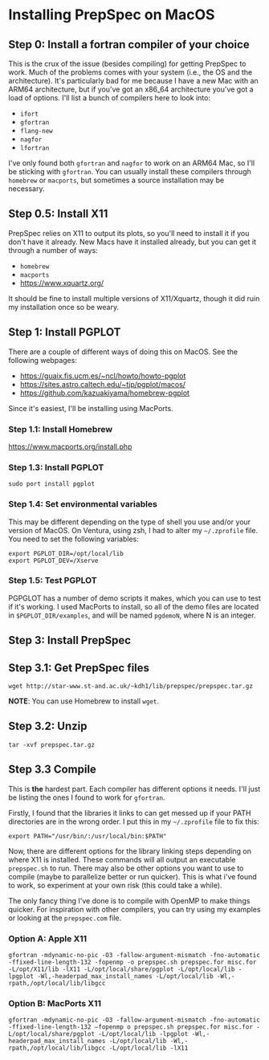 # Installing PrepSpec on MacOS

## Step 0: Install a fortran compiler of your choice
This is the crux of the issue (besides compiling) for getting PrepSpec to work. Much of the problems comes with your system (i.e., the OS and the architecture). It's particularly bad for me because I have a new Mac with an ARM64 architecture, but if you've got an x86_64 architecture you've got a load of options. I'll list a bunch of compilers here to look into:
* ``ifort``
* ``gfortran``
* ``flang-new``
* ``nagfor``
* ``lfortran``

I've only found both ``gfortran`` and ``nagfor`` to work on an ARM64 Mac, so I'll be sticking with ``gfortran``. You can usually install these compilers through ``homebrew`` or ``macports``, but sometimes a source installation may be necessary.


## Step 0.5: Install X11
PrepSpec relies on X11 to output its plots, so you'll need to install it if you don't have it already. New Macs have it installed already, but you can get it through a number of ways:
* ``homebrew``
* ``macports``
* https://www.xquartz.org/

It should be fine to install multiple versions of X11/Xquartz, though it did ruin my installation once so be weary.



## Step 1: Install PGPLOT
There are a couple of different ways of doing this on MacOS. See the following webpages:
* https://guaix.fis.ucm.es/~ncl/howto/howto-pgplot
* https://sites.astro.caltech.edu/~tjp/pgplot/macos/
* https://github.com/kazuakiyama/homebrew-pgplot

Since it's easiest, I'll be installing using MacPorts.

### Step 1.1: Install Homebrew
https://www.macports.org/install.php

### Step 1.3: Install PGPLOT
```
sudo port install pgplot
```

### Step 1.4: Set environmental variables
This may be different depending on the type of shell you use and/or your version of MacOS. On Ventura, using zsh, I had to alter my ``~/.zprofile`` file.
You need to set the following variables:
```
export PGPLOT_DIR=/opt/local/lib
export PGPLOT_DEV=/Xserve
```

### Step 1.5: Test PGPLOT
PGPGLOT has a number of demo scripts it makes, which you can use to test if it's working. I used MacPorts to install, so all of the demo files are located in ``$PGPLOT_DIR/examples``, and will be named ``pgdemoN``, where N is an integer.





## Step 3: Install PrepSpec

## Step 3.1: Get PrepSpec files
```
wget http://star-www.st-and.ac.uk/~kdh1/lib/prepspec/prepspec.tar.gz
```
__NOTE__: You can use Homebrew to install ``wget``.


## Step 3.2: Unzip
```
tar -xvf prepspec.tar.gz
```

## Step 3.3 Compile
This is __the__ hardest part. Each compiler has different options it needs. I'll just be listing the ones I found to work for ``gfortran``.

Firstly, I found that the libraries it links to can get messed up if your PATH directories are in the wrong order. I put this in my ``~/.zprofile`` file to fix this:
```
export PATH="/usr/bin/:/usr/local/bin:$PATH"
```

Now, there are different options for the library linking steps depending on where X11 is installed. These commands will all output an executable ``prepspec.sh`` to run. There may also be other options you want to use to compile (maybe to parallelize better or run quicker). This is what i've found to work, so experiment at your own risk (this could take a while). 

The only fancy thing I've done is to compile with OpenMP to make things quicker. For inspiration with other compilers, you can try using my examples or looking at the ``prepspec.com`` file.


### Option A: Apple X11
```
gfortran -mdynamic-no-pic -O3 -fallow-argument-mismatch -fno-automatic -ffixed-line-length-132 -fopenmp -o prepspec.sh prepspec.for misc.for -L/opt/X11/lib -lX11 -L/opt/local/share/pgplot -L/opt/local/lib -lpgplot -Wl,-headerpad_max_install_names -L/opt/local/lib -Wl,-rpath,/opt/local/lib/libgcc
```


### Option B: MacPorts X11
```
gfortran -mdynamic-no-pic -O3 -fallow-argument-mismatch -fno-automatic -ffixed-line-length-132 —fopenmp o prepspec.sh prepspec.for misc.for -L/opt/local/share/pgplot -L/opt/local/lib -lpgplot -Wl,-headerpad_max_install_names -L/opt/local/lib -Wl,-rpath,/opt/local/lib/libgcc -L/opt/local/lib -lX11
```
